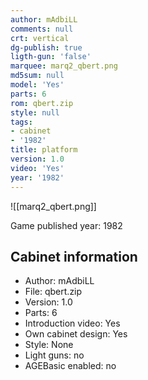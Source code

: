 ```yaml
---
author: mAdbiLL
comments: null
crt: vertical
dg-publish: true
ligth-gun: 'false'
marquee: marq2_qbert.png
md5sum: null
model: 'Yes'
parts: 6
rom: qbert.zip
style: null
tags:
- cabinet
- '1982'
title: platform
version: 1.0
video: 'Yes'
year: '1982'
---
```


![[marq2_qbert.png]]

Game published year: 1982

## Cabinet information

- Author: mAdbiLL
- File: qbert.zip
- Version: 1.0
- Parts: 6
- Introduction video: Yes
- Own cabinet design: Yes
- Style: None
- Light guns: no
- AGEBasic enabled: no


